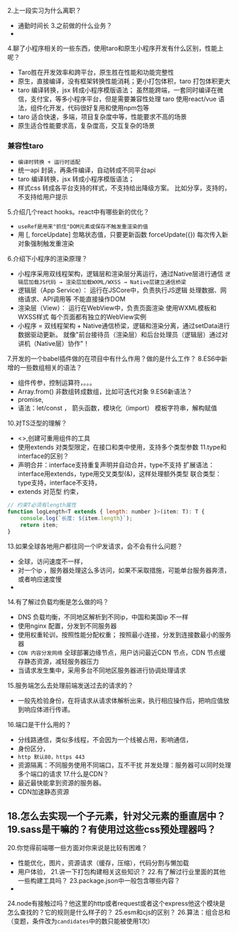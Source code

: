 2.上一段实习为什么离职？
- 通勤时间长
3.之前做的什么业务？
- 
4.聊了小程序相关的一些东西，使用taro和原生小程序开发有什么区别，性能上呢？
-  Taro胜在开发效率和跨平台，原生胜在性能和功能完整性
- 原生，直接编译，没有框架转换性能消耗；更小打包体积，taro 打包体积更大
- taro 编译转换，jsx 转成小程序模版语法；
  虽然能跨端，一套同时编译在微信，支付宝，等多小程序平台，但是需要兼容性处理
  taro 使用react/vue 语法，组件化开发，代码很好复用和使用npm包等
- taro 适合快速，多端，项目复杂度中等，性能要求不高的场景
- 原生适合性能要求高，复杂度高，交互复杂的场景
### 兼容性taro
- `编译时转换 + 运行时适配`
- 统一api 封装，再条件编译，自动转成不同平台api
- taro 编译转换，jsx 转成小程序模版语法；
- 样式css 转成各平台支持的样式，不支持给出降级方案。
  比如分享，支持的，不支持给用户提示

5.介绍几个react hooks。react中有哪些新的优化？
- `useRef是用来"抓住"DOM元素或保存不触发重渲染的值`
- 用 [, forceUpdate] 忽略状态值，只要更新函数
  forceUpdate({}) 每次传入新对象强制触发重渲染

6.介绍下小程序的渲染原理？
- 小程序采用双线程架构，逻辑层和渲染层分离运行，通过Native层进行通信
  `逻辑层加载JS代码 → 渲染层加载WXML/WXSS → Native层建立通信桥梁`
- 逻辑层（App Service）：
    运行在JSCore中，负责执行JS逻辑
    处理数据、网络请求、API调用等
    不能直接操作DOM
- 渲染层（View）：
    运行在WebView中，负责页面渲染
    使用WXML模板和WXSS样式
    每个页面都有独立的WebView实例
- 小程序 = 双线程架构 + Native通信桥梁，逻辑和渲染分离，通过setData进行数据驱动更新。
就像"前台接待员（渲染层）和后台处理员（逻辑层）通过对讲机（Native层）协作"！

7.开发的一个babel插件做的在项目中有什么作用？做的是什么工作？
8.ES6中新增的一些数组相关的语法？
- 组件传参，控制运算符，。。。
- Array.from() 非数组转成数组，比如可迭代对象
9.ES6新语法？
- promise, 
- 语法：let/const ，
  箭头函数，模块化（import）
  模板字符串，解构赋值

10.对TS泛型的理解？
- <>,创建可重用组件的工具
- 使用extends 对类型限定，在接口和类中使用，支持多个类型参数
11.type和interface的区别？
- 声明合并：interface支持重复声明并自动合并，type不支持
 扩展语法：interface用extends，type用交叉类型(&)，这样处理额外类型
 联合类型：type支持，interface不支持，
 - extends 对范型 约束，
```js
// 约束T必须有length属性
function logLength<T extends { length: number }>(item: T): T {
    console.log(`长度: ${item.length}`);
    return item;
}
```

13.如果全球各地用户都往同一个IP发请求，会不会有什么问题？
- 全球，访问速度不一样，
- 对一个ip ，服务器处理这么多访问，如果不采取措施，可能单台服务器奔溃，或者响应速度慢
- 
14.有了解过负载均衡是怎么做的吗？
- DNS 负载均衡，不同地区解析到不同ip，中国和美国ip 不一样
- 使用nginx 配置，分发到不同服务器
- 使用权重轮训，按照性能分配权重；
  按照最小连接，分发到连接数最小的服务器
- `CDN 内容分发网络` 
  全球部署边缘节点，用户访问最近CDN 节点，CDN 节点缓存静态资源，减轻服务器压力
- 当请求发生集中，采用多台不同地区服务器进行协调处理请求

15.服务端怎么去处理前端发送过去的请求的？
- 一般先检验身份，在将请求从请求体解析出来，执行相应操作后，把响应值放到响应体进行传递。

16.端口是干什么用的？
- 分线路通信，类似多线程，不会因为一个线被占用，影响通信，
- 身份区分，
- `http 默认80，https 443`
- 资源隔离：不同服务使用不同端口，互不干扰
并发处理：服务器可以同时处理多个端口的请求
17.什么是CDN？
- 最近最快能拿到资源的服务器。
- CDN加速静态资源

18.怎么去实现一个子元素，针对父元素的垂直居中？
19.sass是干嘛的？有使用过这些css预处理器吗？
- 
20.你觉得前端哪一些方面对你来说是比较有困难？ 
- 性能优化，图片，资源请求（缓存，压缩），代码分割与懒加载
- 用户体验，
21.讲一下打包构建相关这些知识？
22.有了解过行业里面的其他一些构建工具吗？
23.package.json中一般包含哪些内容？
- 
24.node有接触过吗？他这里的http或者request或者这个express他这个模块是怎么查找的？它的规则是什么样子的？
25.esm和cjs的区别？
26.算法：组合总和（变题，条件改为`candidates`中的数只能被使用1次）
